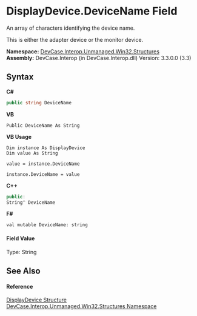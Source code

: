 # DisplayDevice.DeviceName Field
 

An array of characters identifying the device name. 

 This is either the adapter device or the monitor device.

**Namespace:**&nbsp;<a href="N_DevCase_Interop_Unmanaged_Win32_Structures">DevCase.Interop.Unmanaged.Win32.Structures</a><br />**Assembly:**&nbsp;DevCase.Interop (in DevCase.Interop.dll) Version: 3.3.0.0 (3.3)

## Syntax

**C#**<br />
``` C#
public string DeviceName
```

**VB**<br />
``` VB
Public DeviceName As String
```

**VB Usage**<br />
``` VB Usage
Dim instance As DisplayDevice
Dim value As String

value = instance.DeviceName

instance.DeviceName = value
```

**C++**<br />
``` C++
public:
String^ DeviceName
```

**F#**<br />
``` F#
val mutable DeviceName: string
```


#### Field Value
Type: String

## See Also


#### Reference
<a href="T_DevCase_Interop_Unmanaged_Win32_Structures_DisplayDevice">DisplayDevice Structure</a><br /><a href="N_DevCase_Interop_Unmanaged_Win32_Structures">DevCase.Interop.Unmanaged.Win32.Structures Namespace</a><br />